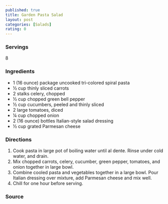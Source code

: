 ```yaml
---
published: true
title: Garden Pasta Salad
layout: post
categories: [Salads]
rating: 0
---
```

### Servings
8

### Ingredients
- 1 (16 ounce) package uncooked tri-colored spiral pasta
- ½ cup thinly sliced carrots
- 2 stalks celery, chopped
- ½ cup chopped green bell pepper
- ½ cup cucumbers, peeled and thinly sliced
- 2 large tomatoes, diced
- ¼ cup chopped onion
- 2 (16 ounce) bottles Italian-style salad dressing
- ½ cup grated Parmesan cheese

### Directions
1. Cook pasta in large pot of boiling water until al dente.  Rinse under cold water, and drain.
2. Mix chopped carrots, celery, cucumber, green pepper, tomatoes, and onion together in large bowl.
3. Combine cooled pasta and vegetables together in a large bowl.  Pour Italian dressing over mixture, add Parmesan cheese and mix well.
4. Chill for one hour before serving.

### Source

